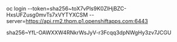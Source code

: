 oc login --token=sha256~toX7vPls9K0ZlHjBZC-HxsUFZusg0mvTs7xVYTYXCSM --server=https://api.rm2.thpm.p1.openshiftapps.com:6443


sha256~YfL-OAWXXW4RNkrWsJyV-r3Fcqq3dpNWgHy3zv7JCGU